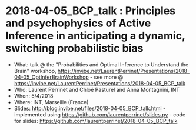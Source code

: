 # 2018-04-05_BCP_talk : Principles and psychophysics of Active Inference in anticipating a dynamic, switching probabilistic bias 

* What: talk @ the "Probabilities and Optimal Inference to Understand the Brain" workshop, https://invibe.net/LaurentPerrinet/Presentations/2018-04-05_OptInferBrainWorkshop - see more @ https://invibe.net/LaurentPerrinet/Presentations/2018-04-05_BCP_talk
* Who: Laurent Perrinet and Chloé Pasturel and Anna Montagnini, INT
* When: 5/4/2018
* Where: INT, Marseille (France)
* Slides: http://blog.invibe.net/files/2018-04-05_BCP_talk.html -  implemented using https://github.com/laurentperrinet/slides.py - code for slides: https://github.com/laurentperrinet/2018-04-05_BCP_talk
